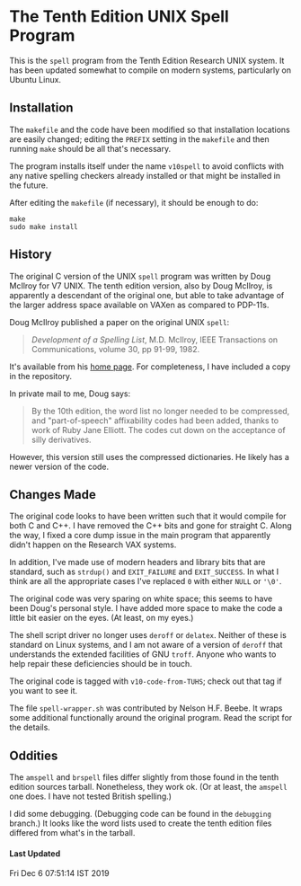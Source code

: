 # The Tenth Edition UNIX Spell Program

This is the `spell` program from the Tenth Edition Research UNIX
system.  It has been updated somewhat to compile on modern systems,
particularly on Ubuntu Linux.

## Installation

The `makefile` and the code have been modified so that installation
locations are easily changed; editing the `PREFIX` setting in the
`makefile` and then running `make` should be all that's necessary.

The program installs itself under the name `v10spell` to avoid
conflicts with any native spelling checkers already installed or
that might be installed in the future.

After editing the `makefile` (if necessary), it should be enough
to do:

	make
	sudo make install

## History

The original C version of the UNIX `spell` program was written by
Doug McIlroy for V7 UNIX.  The tenth edition version, also by Doug
McIlroy, is apparently a descendant of the original one, but able
to take advantage of the larger address space available on VAXen
as compared to PDP-11s.

Doug McIlroy published a paper on the original UNIX `spell`:

> _Development of a Spelling List_, M.D. McIlroy,
> IEEE Transactions on Communications, volume 30, pp 91-99, 1982.

It's available from his [home page](https://www.cs.dartmouth.edu/~doug/spell.pdf).
For completeness, I have included a copy in the repository.

In private mail to me, Doug says:

> By the 10th edition, the word list no longer needed to be compressed,
> and "part-of-speech" affixability codes had been added, thanks to
> work of Ruby Jane Elliott.  The codes cut down on the acceptance of
> silly derivatives.

However, this version still uses the compressed dictionaries. He
likely has a newer version of the code.

## Changes Made

The original code looks to have been written such that it would
compile for both C and C++.  I have removed the C++ bits and gone
for straight C.  Along the way, I fixed a core dump issue in the
main program that apparently didn't happen on the Research VAX
systems.

In addition, I've made use of modern headers and library bits that
are standard, such as `strdup()` and `EXIT_FAILURE` and `EXIT_SUCCESS`.
In what I think are all the appropriate cases I've replaced `0`
with either `NULL` or `'\0'`.

The original code was very sparing on white space; this seems to
have been Doug's personal style.  I have added more space to make
the code a little bit easier on the eyes.  (At least, on my eyes.)

The shell script driver no longer uses `deroff` or `delatex`.  Neither
of these is standard on Linux systems, and I am not aware of a
version of `deroff` that understands the extended facilities of GNU
`troff`.  Anyone who wants to help repair these deficiencies should
be in touch.

The original code is tagged with `v10-code-from-TUHS`; check out
that tag if you want to see it.

The file `spell-wrapper.sh` was contributed by Nelson H.F. Beebe.
It wraps some additional functionally around the original program.
Read the script for the details.

## Oddities

The `amspell` and `brspell` files differ slightly from those found in
the tenth edition sources tarball.  Nonetheless, they work ok.  (Or at
least, the `amspell` one does.  I have not tested British spelling.)

I did some debugging.  (Debugging code can be found in the `debugging`
branch.) It looks like the word lists used to create the tenth edition
files differed from what's in the tarball.

#### Last Updated

Fri Dec  6 07:51:14 IST 2019
